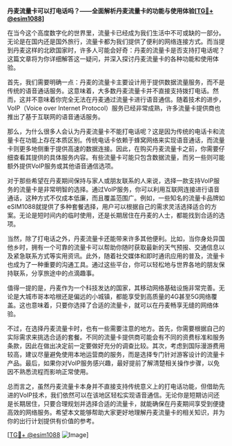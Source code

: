 **丹麦流量卡可以打电话吗？——全面解析丹麦流量卡的功能与使用体验[[TG💪+ @esim1088](https://t.me/s/esim1088)]**

在当今这个高度数字化的世界里，流量卡已经成为我们生活中不可或缺的一部分。无论是在国内还是国外旅行，流量卡都为我们提供了便利的网络连接方式。而当提到丹麦这样的北欧国家时，许多人可能会好奇：丹麦的流量卡是否支持打电话呢？这篇文章将为你详细解答这一疑问，并深入探讨丹麦流量卡的各种功能和使用体验。

首先，我们需要明确一点：丹麦的流量卡主要设计用于提供数据流量服务，而不是传统的语音通话服务。这意味着，大多数丹麦流量卡并不直接支持拨打电话。然而，这并不意味着你完全无法在丹麦通过流量卡进行语音通信。随着技术的进步，VoIP（Voice over Internet Protocol）服务已经非常成熟，许多流量卡提供商也推出了基于互联网的语音通话服务。

那么，为什么很多人会认为丹麦流量卡不能打电话呢？这是因为传统的电话卡和流量卡在功能上存在本质区别。传统电话卡依赖于蜂窝网络来实现语音通话，而流量卡则更多地侧重于提供高速的数据连接。因此，在购买丹麦流量卡之前，你需要仔细查看其提供的具体服务内容。有些流量卡可能只包含数据流量，而另一些则可能额外提供VoIP服务或其他语音通信选项。

对于那些希望在丹麦期间保持与家人或朋友联系的人来说，选择一款支持VoIP服务的流量卡是非常明智的选择。通过VoIP服务，你可以利用互联网连接进行语音通话，这种方式不仅成本低廉，而且覆盖范围广。例如，一些知名的流量卡品牌如eSIM1088就提供了多种套餐选择，用户可以根据自己的需求灵活选择适合的方案。无论是短时间内的临时使用，还是长期居住在丹麦的人士，都能找到合适的选项。

当然，除了打电话之外，丹麦流量卡还能带来许多其他便利。比如，当你身处异国他乡时，拥有一个可靠的流量卡可以帮助你随时获取最新的天气预报、交通信息以及紧急联系方式等实用资讯。此外，随着社交媒体和即时通讯应用的普及，流量卡也成为了一种重要的沟通工具。通过这些平台，你可以轻松地与世界各地的朋友保持联系，分享旅途中的点滴趣事。

值得一提的是，丹麦作为一个科技发达的国家，其移动网络基础设施非常完善。无论是大城市哥本哈根还是偏远的小城镇，都能享受到高质量的4G甚至5G网络覆盖。这也意味着，只要你选择了合适的流量卡，就可以在丹麦畅享无缝的网络体验。

不过，在选择丹麦流量卡时，也有一些需要注意的地方。首先，你需要根据自己的实际需求来挑选合适的套餐。不同的流量卡提供商可能会有不同的资费标准和服务条款，因此在做出决定前一定要做好充分的调查比较。其次，考虑到国际漫游费用较高，建议尽量避免使用本地运营商的服务，而是选择专门针对游客设计的流量卡产品。最后，如果你对VoIP服务感兴趣，最好提前了解清楚相关操作步骤，以免因不熟悉流程而影响正常使用。

总而言之，虽然丹麦流量卡本身并不直接支持传统意义上的打电话功能，但借助先进的VoIP技术，我们依然可以在该地区轻松实现语音通信。无论你是短期访问还是长期居住，只要合理规划并选择合适的流量卡，就能确保在丹麦期间享受到便捷高效的网络服务。希望本文能够帮助大家更好地理解丹麦流量卡的相关知识，并为你的出行计划提供有价值的参考。

[[TG💪+ @esim1088](https://t.me/s/esim1088) ![Image](https://i.postimg.cc/4NQfJmqS/Snipaste-2025-05-13-00-14-12.png)]